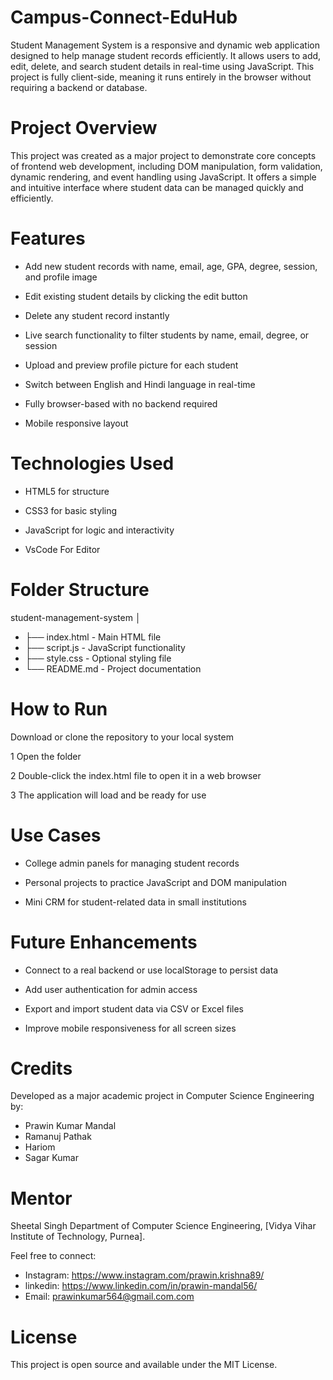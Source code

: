 # Campus-Connect-EduHub
Student Management System is a responsive and dynamic web application designed to help manage student records efficiently. It allows users to add, edit, delete, and search student details in real-time using JavaScript. This project is fully client-side, meaning it runs entirely in the browser without requiring a backend or database.

# Project Overview
This project was created as a major project to demonstrate core concepts of frontend web development, including DOM manipulation, form validation, dynamic rendering, and event handling using JavaScript. It offers a simple and intuitive interface where student data can be managed quickly and efficiently.

# Features
- Add new student records with name, email, age, GPA, degree, session, and profile image

- Edit existing student details by clicking the edit button

- Delete any student record instantly

- Live search functionality to filter students by name, email, degree, or session

- Upload and preview profile picture for each student

- Switch between English and Hindi language in real-time

- Fully browser-based with no backend required

- Mobile responsive layout

# Technologies Used
- HTML5 for structure

- CSS3 for basic styling

- JavaScript for logic and interactivity

- VsCode For Editor 

# Folder Structure
student-management-system
│
- ├── index.html - Main HTML file
- ├── script.js - JavaScript functionality
- ├── style.css - Optional styling file
- └── README.md - Project documentation

# How to Run
Download or clone the repository to your local system

1 Open the folder

2 Double-click the index.html file to open it in a web browser

3 The application will load and be ready for use

# Use Cases
- College admin panels for managing student records

- Personal projects to practice JavaScript and DOM manipulation

- Mini CRM for student-related data in small institutions

# Future Enhancements
- Connect to a real backend or use localStorage to persist data

- Add user authentication for admin access

- Export and import student data via CSV or Excel files

- Improve mobile responsiveness for all screen sizes

# Credits
Developed as a major academic project in Computer Science Engineering by:
- Prawin Kumar Mandal
- Ramanuj Pathak
- Hariom
- Sagar Kumar

# Mentor
Sheetal Singh
Department of Computer Science Engineering, [Vidya Vihar Institute of Technology, Purnea].

Feel free to connect:

- Instagram: https://www.instagram.com/prawin.krishna89/
- linkedin: https://www.linkedin.com/in/prawin-mandal56/
- Email: prawinkumar564@gmail.com.com

# License
This project is open source and available under the MIT License.
